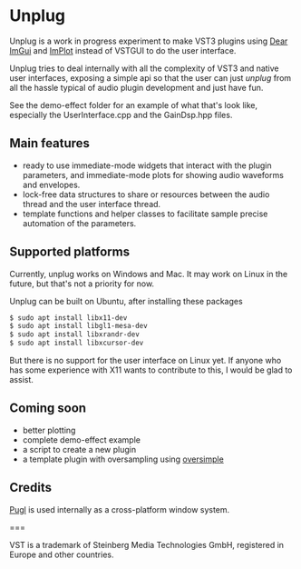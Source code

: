 # Unplug

Unplug is a work in progress experiment to make VST3 plugins using [Dear ImGui](https://github.com/ocornut/imgui) and [ImPlot](https://github.com/epezent/implot) instead of VSTGUI to do the user interface.

Unplug tries to deal internally with all the complexity of VST3 and native user interfaces,
exposing a simple api so that the user can just *unplug* from all the hassle typical of audio plugin development and just have fun.

See the demo-effect folder for an example of what that's look like, especially the UserInterface.cpp and the GainDsp.hpp files. 

## Main features
- ready to use immediate-mode widgets that interact with the plugin parameters, 
and immediate-mode plots for showing audio waveforms and envelopes.
- lock-free data structures to share or resources between the audio thread and the user interface thread.
- template functions and helper classes to facilitate sample precise automation of the parameters.

## Supported platforms
Currently, unplug works on Windows and Mac. It may work on Linux in the future, but that's not a priority for now.

Unplug can be built on Ubuntu, after installing these packages
```bash
$ sudo apt install libx11-dev
$ sudo apt install libgl1-mesa-dev
$ sudo apt install libxrandr-dev
$ sudo apt install libxcursor-dev
```
But there is no support for the user interface on Linux yet. 
If anyone who has some experience with X11 wants to contribute to this, I would be glad to assist.

## Coming soon
- better plotting
- complete demo-effect example
- a script to create a new plugin
- a template plugin with oversampling using [oversimple](https://github.com/unevens/oversimple)

## Credits
[Pugl](https://github.com/lv2/pugl) is used internally as a cross-platform window system.

===

VST is a trademark of Steinberg Media Technologies GmbH, registered in Europe and other countries.
